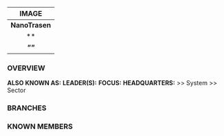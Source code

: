 
|     IMAGE      |
| :------------: |
| **NanoTrasen** |
|       **       |
|    ***""***    |





### **OVERVIEW**
**ALSO KNOWN AS:** 
**LEADER(S):** 
**FOCUS:** 
**HEADQUARTERS:**  >>  System >> Sector


### **BRANCHES**


### **KNOWN MEMBERS**


